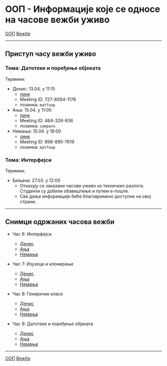 # ООП - Информације које се односе на часове вежби уживо

[ООП](../../README.md) [Вежбе](../README.md)

---

## Приступ часу вежби уживо

### Тема: Датотеке и поређење објеката
Термини:
- Денис: 13.04. у 11:15 
  - [линк](https://us04web.zoom.us/j/72780941178?pwd=MnRkWDFNQlRZN2l3bEp5Smk0RnVwUT09)
  - Meeting ID: 727-8094-1178
  - лозинка: `matfoop`
- Ања: 15.04. у 11:00 
  - [линк](https://us04web.zoom.us/j/464326936?pwd=aUFvTjliZEtRbW9YMGowV1BEOUJ3Zz09)
  - Meeting ID: 464-326-936
  - лозинка: `compare`
- Немања: 15.04. у 18:00 
  - [линк](https://us04web.zoom.us/j/8968957619?pwd=TXYzQUFQSjk3enc2ZkhhVWNDS0VlZz09)
  - Meeting ID: 896-895-7619
  - лозинка: `matfoop`
  

### Тема: Интерфејси
Термини:
- Биљана: 27.03. у 12:00 
  - Отказују се заказани часови уживо из техничких разлога. Студенти су добили обавештење и путем е-поште.
  - Све даље информације биће благовремено доступне на овој страни. 

---

## Снимци одржаних часова вежби
- Час 6: Интерфејси
	- [Денис](https://youtu.be/yJid-lC8RUw) 
	- [Ања](https://youtu.be/rVcXIdKxfyo) 
	- [Немања](https://youtu.be/eEBMNy6TeQ0)

- Час 7: Изузеци и клонирање
	- [Денис](https://youtu.be/NeNkABXWxfY)
	- [Ања](https://youtu.be/2tUoWWEGoA0) 
	- [Немања](https://youtu.be/fL5qIcN7eGA)
  
- Час 8: Генеричке класе
	- [Денис](https://youtu.be/pae4I1DdSGM)
	- [Ања](https://youtu.be/th4Q0ykunsM)
	- [Немања](https://www.youtube.com/watch?v=HX8e5eR-VOA)
	
 - Час 9: Датотеке и поређење објеката
	- [Денис](https://youtu.be/7hycG24wSao)
	- [Ања](https://youtu.be/jRXVtql72Ys)
	- [Немања](https://www.youtube.com/watch?v=rpuuhvG-R9s&t=3s)
---

[ООП](../../README.md) [Вежбе](../README.md)
